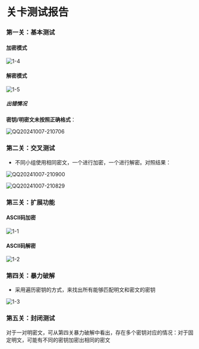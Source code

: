 # 关卡测试报告



### 第一关：基本测试

#### 加密模式



![1-4](C:\Users\余明阳\OneDrive\桌面\照片\加密\1-4.png)



#### 解密模式

![1-5](C:\Users\余明阳\OneDrive\桌面\照片\解密\1-5.png)



##### 出错情况

**密钥/明密文未按照正确格式**：



![QQ20241007-210706](C:\Users\余明阳\OneDrive\桌面\照片\异常\QQ20241007-210706.png)

### 第二关：交叉测试

* 不同小组使用相同密文，一个进行加密，一个进行解密。对照结果：



![QQ20241007-210900](C:\Users\余明阳\OneDrive\桌面\照片\解密\QQ20241007-210900.png)

![QQ20241007-210829](C:\Users\余明阳\OneDrive\桌面\照片\加密\QQ20241007-210829.png)







### 第三关：扩展功能

#### ASCII码加密

![1-1](C:\Users\余明阳\OneDrive\桌面\照片\加密\1-1.png)



#### ASCII码解密

![1-2](C:\Users\余明阳\OneDrive\桌面\照片\解密\1-2.png)



### 第四关：暴力破解

* 采用遍历密钥的方式，来找出所有能够匹配明文和密文的密钥



![1-3](C:\Users\余明阳\OneDrive\桌面\照片\暴力破解\1-3.png)



### 第五关：封闭测试

对于一对明密文，可从第四关暴力破解中看出，存在多个密钥对应的情况：对于固定明文，可能有不同的密钥加密出相同的密文









